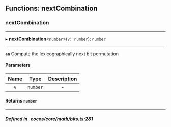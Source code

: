 ## Functions: nextCombination

### nextCombination


___
▸ **nextCombination**<`number`\>(`v: number`): `number`
___


**`en`** Compute the lexicographically next bit permutation



#### Parameters

| Name | Type | Description |
| :------: | :------: | :------: |
| `v` | `number` | - |

#### Returns `number` 
___


##### Defined in &nbsp;   [cocos/core/math/bits.ts:281](https://github.com/cocos-creator/engine/blob/c7bf6b8a9/cocos/core/math/bits.ts#L281)&nbsp;
